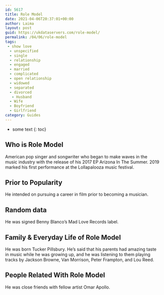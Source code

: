 ```yaml
---
id: 5617
title: Role Model
date: 2021-04-06T20:37:01+00:00
author: Laima
layout: post
guid: https://ukdataservers.com/role-model/
permalink: /04/06/role-model
tags:
 - show love
  - unspecified
  - single
  - relationship
  - engaged
  - married
  - complicated
  - open relationship
  - widowed
  - separated
  - divorced
   - Husband
  - Wife
  - Boyfriend
  - Girlfriend
category: Guides
---
```


* some text
{: toc}


## Who is Role Model
                  
                  
                  
American pop singer and songwriter who began to make waves in the music industry with the release of his 2017 EP Arizona In The Summer. 2019 marked his first performance at the Lollapalooza music festival.
                  
              
            
              
            
                
                
                
## Prior to Popularity
                  
                  
                  
He intended on pursuing a career in film prior to becoming a musician. 
                  
              
            
              
            
                
                
                
## Random data
                  
                  
                  
He was signed Benny Blanco&#8217;s Mad Love Records label. 
                  
              
            
              
            
                
                
                
## Family & Everyday Life of Role Model
                  
                  
                  
He was born Tucker Pillsbury. He&#8217;s said that his parents had amazing taste in music while he was growing up, and he was listening to them playing tracks by Jackson Browne, Van Morrison, Peter Frampton, and Lou Reed.
                  
              
            
              
            
                
                
                
## People Related With Role Model
                  
                  
                  
He was close friends with fellow artist Omar Apollo. 
                  
              
            
              
            
                
              
            
              
              
            
            
              
            
          
          
          